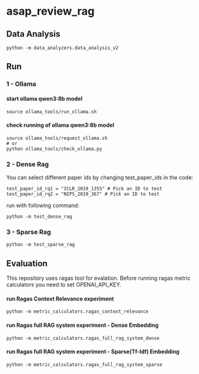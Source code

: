 # asap_review_rag

## Data Analysis
```
python -m data_analyzers.data_analysis_v2
```



## Run
### 1 - Ollama
#### start ollama qwen3:8b model
```
source ollama_tools/run_ollama.sh
```

#### check running of ollama qwen3:8b model
```
source ollama_tools/request_ollama.sh
# or
python ollama_tools/check_ollama.py
```

### 2 - Dense Rag
You can select different paper ids by changing test_paper_ids in the code:

```
test_paper_id_rq1 = "ICLR_2019_1355" # Pick an ID to test
test_paper_id_rq2 = "NIPS_2019_367" # Pick an ID to test
```

run with following command:
```
python -m test_dense_rag
```

### 3 - Sparse Rag
```
python -m test_sparse_rag
```

## Evaluation
This repository uses ragas tool for evalation. Before running ragas metric calculators you need to set OPENAI_API_KEY.

#### run Ragas Context Relevance experiment
```
python -m metric_calculators.ragas_context_relevance
```

#### run Ragas full RAG system experiment - Dense Embedding
```
python -m metric_calculators.ragas_full_rag_system_dense
```

#### run Ragas full RAG system experiment - Sparse(Tf-Idf) Embedding
```
python -m metric_calculators.ragas_full_rag_system_sparse
```